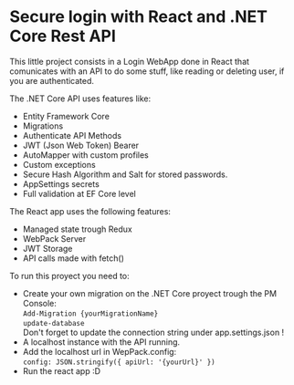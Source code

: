 # Secure login with React and .NET Core Rest API

This little project consists in a Login WebApp done in React that comunicates with an API to do some stuff, like reading or deleting user, if you are authenticated.

The .NET Core API uses features like:
* Entity Framework Core
* Migrations
* Authenticate API Methods
* JWT (Json Web Token) Bearer
* AutoMapper with custom profiles
* Custom exceptions
* Secure Hash Algorithm and Salt for stored passwords.
* AppSettings secrets
* Full validation at EF Core level

The React app uses the following features:
* Managed state trough Redux
* WebPack Server
* JWT Storage
* API calls made with fetch()

To run this proyect you need to:
* Create your own migration on the .NET Core proyect trough the PM Console:<br/>
  `Add-Migration {yourMigrationName}`<br/>
  `update-database`<br/>
  Don't forget to update the connection string under app.settings.json !
* A localhost instance with the API running.
* Add the localhost url in WepPack.config:<br/>
  `config: JSON.stringify({
            apiUrl: '{yourUrl}'
        })`
* Run the react app :D
